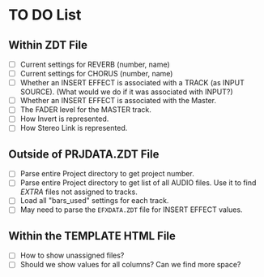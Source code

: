 # TO DO List

## Within ZDT File

* [ ] Current settings for REVERB (number, name)
* [ ] Current settings for CHORUS (number, name)
* [ ] Whether an INSERT EFFECT is associated with a TRACK (as INPUT SOURCE). (What would we do if it was associated with INPUT?)
* [ ] Whether an INSERT EFFECT is associated with the Master.
* [ ] The FADER level for the MASTER track.
* [ ] How Invert is represented.
* [ ] How Stereo Link is represented.

## Outside of PRJDATA.ZDT File

* [ ] Parse entire Project directory to get project number.
* [ ] Parse entire Project directory to get list of all AUDIO files. Use it to find *EXTRA* files not assigned to tracks.
* [ ] Load all "bars_used" settings for each track.
* [ ] May need to parse the `EFXDATA.ZDT` file for INSERT EFFECT values.

## Within the TEMPLATE HTML File

* [ ] How to show unassigned files?
* [ ] Should we show values for all columns? Can we find more space?